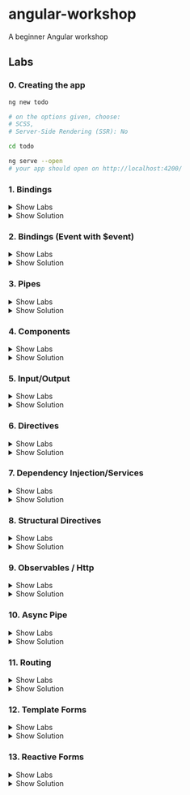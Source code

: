 # angular-workshop

A beginner Angular workshop

## Labs

### 0. Creating the app

```sh
ng new todo

# on the options given, choose:
# SCSS,
# Server-Side Rendering (SSR): No

cd todo

ng serve --open
# your app should open on http://localhost:4200/
```

### 1. Bindings

<details><summary>Show Labs</summary>

#### Interpolation

In your freshly created project, open the file `src/app/app.component.html`. You can completely remove the existing contents of this file. Now try the following bindings (one after another).

1. `{{ 'hallo' }}`
2. `{{ 3 }}`
3. `{{ 17 + 4 }}`

Which values do you see in the preview pane?

#### Interpolation II

Now, open the file `src/app/app.component.ts` and introduce a new field called `value` within the `AppComponent` class:

```ts
export class AppComponent {
   public value = "Hello";
}
```

Bind the value of this field to the template file, by adding the following interpolation to `src/app/app.component.html`.

```angular17html
<p>{{ value }}</p>
```

Then, `Hello` should show up in the preview pane.

#### Property Binding

1. Declare a new field called `color` on your component instance and initialize it with a CSS color value (e.g., `hotpink`))
2. Create a new `div` element in the AppComponent’s HTML template and add some text(Hint: `<div>My pink container</div>`
3. Bind the value of the field to the background color of the `div` element (Hint—add the following attribute assignment to the `div` node: `[style.backgroundColor]="color"`)

The square brackets are not a typo! They might look odd, but it will work.

#### Event Binding

1. Implement a new method `onClick` on the component instance that opens an alert box (Hint: `public onClick() { alert('Hello!'); }`)
2. Create a new `button` element in the AppComponent’s HTML template (Hint: `<button>Click me.</button>`)
3. Bind the click event of the button to the `onClick` method (Hint—add the following attribute assignment to the `button` node: `(click)="onClick()"`)
4. Implement a new method `onMouseMove` on the component instance that logs to the console (Hint: `console.log('Hello!')`)
5. Bind the `mousemove` event of the button to `onMouseMove`.

Again, the brackets are not a typo. It will work just fine.

</details>

<details><summary>Show Solution</summary>

_app.component.ts_

```ts
import {Component} from '@angular/core';

@Component({
    selector: 'app-root',
    standalone: true,
    templateUrl: './app.component.html',
    styleUrl: './app.component.scss',
})
export class AppComponent {
    title = 'todo';
    public value = 'Hello';
    color = 'hotpink';

    public onClick() {
        alert('Hello!');
    }

    public onMouseMove() {
        console.log('Hello!');
    }
}
```

_app.component.html_

```angular17html
{{ "hallo" }}
{{ 3 }}
{{ 17 + 4 }}

<p>{{ value }}</p>

<div [style.background-color]="color">My pink container</div>

<button (mousemove)="onMouseMove()" (click)="onClick()">Click me.</button>
```

_styles.scss_

```scss
body {
  font-family: "Segoe UI", Tahoma, Geneva, Verdana, sans-serif;
}
```

</details>

### 2. Bindings (Event with $event)

<details><summary>Show Labs</summary>

#### Event Binding (Advanced)

Adjust the implementations of `onClick()` and `onMouseMove()` to print the coordinates of the mouse (instead of printing `Hello!`)

Hints:

- `(click)="onClick($event)"`
- `public onClick(event: MouseEvent): void {}`

MouseEvent documentation: https://developer.mozilla.org/de/docs/Web/API/MouseEvent

</details>

<details><summary>Show Solution</summary>

_app.component.ts_
```ts
import {Component} from '@angular/core';

@Component({
    selector: 'app-root',
    standalone: true,
    templateUrl: './app.component.html',
    styleUrl: './app.component.scss',
})
export class AppComponent {
    public value = 'Hello';
    public color = 'hotpink';

    public onClick(event: MouseEvent) {
        console.log(event.clientX);
    }

    public onMouseMove(event: MouseEvent) {
        console.log(event.clientX);
    }
}
```
_app.component.html_
```angular17html
{{ "hallo" }}
{{ 3 }}
{{ 17 + 4 }}

<p>{{ value }}</p>

<div [style.background-color]="color">My pink container</div>

<button (mousemove)="onMouseMove($event)" (click)="onClick($event)">Click me.</button>
```

</details>

### 3. Pipes

<details><summary>Show Labs</summary>

#### Interpolation

In `app.component.ts`, add `CommonModule` to the `imports` array (line 7). Now the default pipes are available.

Adjust your value binding from lab #1 to be printed as lowercase (Hint: `{{ value | lowercase }}`).

Then, adjust it to be printed as UPPERCASE.

#### Built-in pipes

Add a new numeric field to your AppComponent (e.g., `public number = 3.14159;`). Bind this field to the template using the pipes:

- `percent`
- `currency`
- `number` (showing five decimal places)

Please use three interpolations (`{{ number | … }} {{ number | … }} {{ number | … }}`).

#### Create a new pipe

Generate a pipe with the name yell:

`ng generate pipe yell`

Open the generated file `yell.pipe.ts`.

Implement the yell pipe as follows:

- The yell pipe should suffix the bound value with three exclamation marks (e.g., `value + '!!!'` or `` `${value}!!!` ``).
- The developer can optionally pass an argument to override the suffix (`args` parameter).

| Interpolation               | Value    |
|-----------------------------|----------|
| `{{ value \| yell }}`       | Hello!!! |
| `{{ value \| yell:'???' }}` | Hello??? |

</details>

<details><summary>Show Solution</summary>

_app.component.ts_

```ts
import {CommonModule} from '@angular/common';
import {Component} from '@angular/core';
import {YellPipe} from './yell.pipe';

@Component({
    selector: 'app-root',
    standalone: true,
    templateUrl: './app.component.html',
    styleUrl: './app.component.scss',
    imports: [CommonModule, YellPipe],
})
export class AppComponent {
    public value = 'Hello';
    public number = 3.14159;
}
```

_yell.pipe.ts_

```ts
import {Pipe, PipeTransform} from '@angular/core';

@Pipe({
    name: 'yell',
    standalone: true,
})
export class YellPipe implements PipeTransform {
    transform(value: string, args?: string) {
        const suffix = args || '!!!';
        return (value + suffix).toUpperCase();
    }
}
```

_app.component.html_

```angular17html
<p>{{ value | uppercase }}</p>

<p>{{ number | percent }}</p>
<p>{{ number | currency }}</p>
<p>{{ number | number }}</p>

<p>{{ value | yell }}</p>
<p>{{ value | yell: '???' }}</p>
```

</details>

### 4. Components

<details><summary>Show Labs</summary>

#### Create a new component

Create your first component. The new component should be named `todo`.

`ng generate component todo`

Which files have been created? What’s the selector of the new component (`selector` property of `todo.component.ts`)?

#### Use the new component in your AppComponent’s template

Open the AppComponent’s template (i.e., HTML file) and use the new component there by adding an HTML element with the new component’s selector name (e.g., if the selector is `my-selector`,
add `<my-selector />` to the template).

You then need to import the todo component into the app component. You can do this automatically:
![image](https://github.com/thinktecture/angular-workshop/assets/13692904/9b843c0d-d21f-40fd-918c-484e8eb32be8)

If you like, you can duplicate this HTML element to see the idea of componentization in action.

</details>

<details><summary>Show Solution</summary>

_todo.component.ts_

```ts
import {Component} from '@angular/core';

@Component({
    selector: 'app-todo',
    standalone: true,
    imports: [],
    templateUrl: './todo.component.html',
    styleUrl: './todo.component.scss',
})
export class TodoComponent {
}
```

_app.component.ts_

```ts
import {CommonModule} from '@angular/common';
import {Component} from '@angular/core';
import {YellPipe} from './yell.pipe';
import {TodoComponent} from './todo/todo.component';

@Component({
    selector: 'app-root',
    standalone: true,
    templateUrl: './app.component.html',
    styleUrl: './app.component.scss',
    imports: [CommonModule, YellPipe, TodoComponent],
})
export class AppComponent {
    public value = 'Hello';
    public number = 3.14159;
}
```

_app.component.html_

```angular17html
<p>{{ value | uppercase }}</p>

<p>{{ number | percent }}</p>
<p>{{ number | currency }}</p>
<p>{{ number | number }}</p>

<p>{{ value | yell }}</p>
<p>{{ value | yell: '???' }}</p>

<app-todo/>
```

</details>

### 5. Input/Output

<details><summary>Show Labs</summary>

#### Input

1. Extend your `TodoComponent` with an `@Input()` field called `todo`.
2. Add a new `myTodo` field to the AppComponent and assign a todo object to it: `{ name: "Wash clothes", done: false, id: 3 }`
3. Pass the `myTodo` object to the `todo` component from the AppComponent’s template by using an input binding.
4. In the `TodoComponent`’s template, bind the value of the `todo` field to the UI using the interpolation and the `JSON` pipe.

#### Output

1. Extend your `TodoComponent` with an `@Output()` field called `done`.
2. Add a `button` to your `TodoComponent` and an event binding for the `click` event of this button.
   When the button is clicked, set the todo `done` property to `true` and emit the `done` event. Pass the current todo object as the event argument.
3. In the `AppComponent`’s template, bind to the `done` event using an event binding and log the finalized item to the console.

</details>

<details><summary>Show Solution</summary>

_todo.component.ts_

```ts
import {JsonPipe} from '@angular/common';
import {Component, EventEmitter, Input, Output} from '@angular/core';

@Component({
    selector: 'app-todo',
    standalone: true,
    imports: [JsonPipe],
    templateUrl: './todo.component.html',
    styleUrl: './todo.component.scss',
})
export class TodoComponent {
    @Input() todo: any;
    @Output() done = new EventEmitter();

    markAsDone() {
        this.todo.done = true;
        this.done.emit(this.todo);
    }
}
```

_todo.component.html_

```angular17html
<p>Todo: {{ todo | json }}</p>

<button (click)="markAsDone()">Mark as done</button>

```

_app.component.html_

```angular17html

<app-todo [todo]="myTodo" (done)="onDoneClicked($event)"/>
```

_app.component.ts_

```ts
import {CommonModule} from '@angular/common';
import {Component} from '@angular/core';
import {TodoComponent} from './todo/todo.component';

@Component({
    selector: 'app-root',
    standalone: true,
    templateUrl: './app.component.html',
    styleUrl: './app.component.scss',
    imports: [CommonModule, TodoComponent],
})
export class AppComponent {
    public myTodo = {name: 'Wash clothes', done: false, id: 3};

    onDoneClicked($event: any) {
        console.log($event);
    }
}
```

</details>

### 6. Directives

<details><summary>Show Labs</summary>

#### Create a color directive

Create a directive:

```sh
ng generate directive color
```

The directive takes `color` as an `@Input()` binding. The directive should set the color of the host element (using a `@HostBinding()`).

#### Using the directive from the component

In the component template, declare a `colorToBind` property and give it your favorite color as its value. In the component template, pass the `colorToBind` property into the `[color]` input binding.

#### Create a click directive

Create another directive (named `click`) that adds a click handler to the elements where it’s placed on. Whenever the item is clicked, log a message to the console.

Don't forget to import `ColorDirective` and `ClickDirective` to the component that uses them.

</details>

<details><summary>Show Solution</summary>

_todo.component.ts_
```ts
import {JsonPipe} from '@angular/common';
import {Component, EventEmitter, Input, Output} from '@angular/core';
import {ColorDirective} from '../color.directive';
import {ClickDirective} from '../click.directive';

@Component({
    selector: 'app-todo',
    standalone: true,
    imports: [JsonPipe, ColorDirective, ClickDirective],
    templateUrl: './todo.component.html',
    styleUrl: './todo.component.scss',
})
export class TodoComponent {
    @Input() todo: any;

    @Output() done = new EventEmitter();

    colorToBind = 'blue';

    markAsDone() {
        this.todo.done = true;
        this.done.emit(this.todo);
    }
}
```

_todo.component.html_
```angular17html
<p appClick appColor color="green">Todo: {{ todo | json }}</p>

<button (click)="markAsDone()">Mark as done</button>
<p appColor [color]="colorToBind">Color binding test</p>
```

_color.directive.ts_
```ts
import {Directive, Input, HostBinding} from '@angular/core';

@Directive({
    selector: '[appColor]',
    standalone: true,
})
export class ColorDirective {
    @HostBinding('style.color')
    @Input()
    public color = '';
}
```

_click.directive.ts_
```ts
import {Directive, HostListener} from '@angular/core';

@Directive({
    selector: '[appClick]',
    standalone: true,
})
export class ClickDirective {
    @HostListener('click', ['$event'])
    public onClick($event: PointerEvent): void {
        console.log($event);
    }
}
```

</details>

### 7. Dependency Injection/Services

<details><summary>Show Labs</summary>

#### Injecting ElementRef

In your AppComponent…

1. `import {ElementRef} from '@angular/core';`
2. Request an instance of `ElementRef` via constructor injection
3. Log the instance to the console
4. Inspect it
5. Is the instance provided by the root injector, a module or a component?

#### Create a new model interface

```
ng generate interface todo
```

Create a new model class called `todo` and add the properties:

- `name` (string)
- `done` (boolean)
- `id` (number, optional)

#### Create a new service

```
ng generate service todo
```

In your TodoService, add the following methods:

```
create(todo:Todo){}
get(todoId:string){}
getAll():Todo[]{}
update(todo:Todo):void {}
delete (todoId:number):void {}
```

Add the following field:

```ts 
public todos: Todo[] = [
    {done: false, name: 'Learn Angular', id: 1},
    {name: 'Wash my clothes', done: false, id: 2},
    {name: 'Tidy up the room', done: true, id: 3},
    {name: 'Mine bitcoin', done: false, id: 4},
];
```

Add a very basic, synchronous implementation for getAll returning the todos. Inject your TodoService into the AppComponent (don’t forget to update the imports on top). Log the list of todos to the
console in the AppComponent.

</details>

<details><summary>Show Solution</summary>

_app.component.ts_
```ts
import {CommonModule} from '@angular/common';
import {Component, ElementRef} from '@angular/core';
import {TodoComponent} from './todo/todo.component';
import {TodoService} from './todo.service';

@Component({
    selector: 'app-root',
    standalone: true,
    templateUrl: './app.component.html',
    styleUrl: './app.component.scss',
    imports: [CommonModule, TodoComponent],
    providers: [TodoService],
})
export class AppComponent {
    public myTodo = {name: 'Wash clothes', done: false, id: 3};

    constructor(
        private readonly elRef: ElementRef,
        private readonly todoService: TodoService
    ) {
        console.log('element ref', elRef);
        console.log('service todos', todoService.getAll());
    }

    onDoneClicked($event: any) {
        console.log($event);
    }
}
```

_todo.ts_
```ts
export interface Todo {
    name: string;
    done: boolean;
    id?: number;
}
```

_todo.service.ts_
```ts
import {Injectable} from '@angular/core';
import {Todo} from './todo';

@Injectable({providedIn: 'root'})
export class TodoService {
    constructor() {
    }

    public todos: Todo[] = [{done: false, name: 'Learn Angular', id: 1}];

    create(todo: Todo) {
    }

    get(todoId: string) {
    }

    getAll(): Todo[] {
        return this.todos;
    }

    update(todo: Todo): void {
    }

    delete(todoId: number): void {
    }
}
```

</details>

### 8. Structural Directives

<details><summary>Show Labs</summary>

#### *ngIf

In your AppComponent’s template, add the following snippet:

```angular17html
<button (click)="toggle()">Toggle</button>
<div *ngIf="show">
    I’m visible!
</div>
```

On the component class, introduce a new boolean `show` field and toggle it via a new `toggle()` method (Hint: `this.show = !this.show;`). Your toggle button should work now.

#### \*ngFor

In the AppComponent, introduce a new field `todos` and assign the return value of todoService.getAll() to it.
Bind this field to the view using the `*ngFor` structural directive and an unordered list (`ul`) with one list item (`li`) for each todo. You can display t he todo name via interpolation.

```angular17html
<ul>
    <li *ngFor="let todo of todos">{{ todo.name }}, {{ todo.done }}</li>
</ul>
```

Now you should be able to your todo list in the browser.

Next, iterate over your TodoComponent (app-todo) instead and pass the todo via the todo property binding. Adjust the template of TodoComponent to include:

- a checkbox (input) to show the “done” state
- you can bind the markAsDone() method to the (change) Event in the checkbox
- a label to show the “name” text

_todo.component.html_
```angular17html
<label>
    <input type="checkbox" [checked]="todo.done" (change)="markAsDone()">
    {{ todo.name }}
</label>
```

</details>

<details><summary>Show Solution</summary>

_app.component.ts_
```ts
import {CommonModule} from '@angular/common';
import {Component, ElementRef} from '@angular/core';
import {TodoComponent} from './todo/todo.component';
import {TodoService} from './todo.service';
import {Todo} from './todo';

@Component({
    selector: 'app-root',
    standalone: true,
    templateUrl: './app.component.html',
    styleUrl: './app.component.scss',
    imports: [CommonModule, TodoComponent],
    providers: [TodoService],
})
export class AppComponent {
    public myTodo = {name: 'Wash clothes', done: false, id: 3};

    public show: boolean = false;
    todos: Todo[] = [];

    constructor(
        private readonly elRef: ElementRef,
        private readonly todoService: TodoService
    ) {
        console.log('element ref', elRef);
        console.log('service todos', todoService.getAll());
        this.todos = todoService.getAll();
    }

    onDoneClicked($event: any) {
        console.log($event);
    }

    toggle() {
        this.show = !this.show;
    }

    catchDoneEvent(todo: Todo) {
        console.log(todo);
    }
}
```

_app.component.html_

```angular17html

<app-todo [todo]="myTodo" (done)="onDoneClicked($event)"/>
<button (click)="toggle()">Toggle</button>
<div *ngIf="show">
    I’m visible!
</div>

<ul>
    <li *ngFor="let todo of todos">{{ todo.name }}, {{ todo.done }}</li>
</ul>

<app-todo *ngFor="let todo of todos" [todo]="todo" (done)="catchDoneEvent($event)"></app-todo>
```

_todo.service.ts_

```ts
import {Injectable} from '@angular/core';
import {Todo} from './todo';

@Injectable({providedIn: 'root'})
export class TodoService {
    constructor() {
    }

    public todos: Todo[] = [
        {done: false, name: 'Learn Angular', id: 1},
        {name: 'Wash my clothes', done: false, id: 2},
        {name: 'Tidy up the room', done: true, id: 3},
        {name: 'Mine bitcoin', done: false, id: 4},
    ];

    create(todo: Todo) {
    }

    get(todoId: string) {
    }

    getAll(): Todo[] {
        return this.todos;
    }

    update(todo: Todo): void {
    }

    delete(todoId: number): void {
    }
}
```

_todo.component.ts_
```ts
import {Component, EventEmitter, Input, Output} from '@angular/core';
import {Todo} from '../todo';

@Component({
    selector: 'app-todo',
    standalone: true,
    imports: [],
    templateUrl: './todo.component.html',
    styleUrl: './todo.component.scss',
})
export class TodoComponent {
    @Input() todo: any;

    @Output() done = new EventEmitter<Todo>();

    colorToBind = 'blue';

    markAsDone() {
        this.todo.done = !this.todo.done;
        this.done.emit(this.todo);
    }
}
```

_todo.component.html_

```angular17html
<label>
    <input type="checkbox" [checked]="todo.done" (change)="markAsDone()">
    {{ todo.name }}
</label>
```

</details>

### 9. Observables / Http

<details><summary>Show Labs</summary>

#### Adjust service

Adjust your `TodoService` to now return Observables and upgrade the synchronous value in `getAll()` to an Observable (via `of()`).

```
create(todo: Todo): Observable<Todo>
get(todoId: string): Observable<Todo>
getAll(): Observable<Todo[]>
update(todo: Todo): Observable<void>
delete(todoId: number): Observable<void>
```

#### Use HttpClient

In your `ApplicationConfig`, provide the HttpClientModule using the `provideHttpClient()` in the providers list.

Add a constructor to TodoService and request an instance of `HttpClient` and use HTTP requests instead of returning synchronous data using the following URLs. Remember you need to subscribe to the
methods in the service to trigger the rest call.

| Method | Action     | URL                                        |
|--------|------------|--------------------------------------------|
| GET    | get all    | https://tt-todos.azurewebsites.net/todos   |
| GET    | get single | https://tt-todos.azurewebsites.net/todos/1 |
| POST   | create     | https://tt-todos.azurewebsites.net/todos   |
| PUT    | update     | https://tt-todos.azurewebsites.net/todos/1 |
| DELETE | delete     | https://tt-todos.azurewebsites.net/todos/1 |

</details>

<details><summary>Show Solution</summary>

_app.config.ts_

```ts
import {ApplicationConfig} from '@angular/core';
import {provideRouter} from '@angular/router';

import {routes} from './app.routes';
import {provideHttpClient} from '@angular/common/http';

export const appConfig: ApplicationConfig = {
    providers: [provideRouter(routes), provideHttpClient()],
};
```

_todo.service.ts_

```ts
import { Injectable } from '@angular/core';
import { Todo } from './todo';
import { HttpClient } from '@angular/common/http';
import { Observable } from 'rxjs';

@Injectable({ providedIn: 'root' })
export class TodoService {
   url = 'https://tt-todos.azurewebsites.net/todos';

   constructor(private http: HttpClient) {}

   public todos: Todo[] = [
      { done: false, name: 'Learn Angular', id: 1 },
      { name: 'Wash my clothes', done: false, id: 2 },
      { name: 'Tidy up the room', done: true, id: 3 },
      { name: 'Mine bitcoin', done: false, id: 4 },
   ];

   create(todo: Todo): Observable<Todo> {
      return this.http.post<Todo>(this.url, todo);
   }

   get(todoId: string): Observable<Todo> {
      return this.http.get<Todo>(`${this.url}/${todoId}`);
   }

   getAll(): Observable<Todo[]> {
      return this.http.get<Todo[]>(this.url);
   }

   update(todo: Todo): Observable<Todo> {
      return this.http.put<Todo>(`${this.url}/${todo.id}`, todo);
   }

   delete(todoId: number): Observable<void> {
      return this.http.delete<void>(`${this.url}/${todoId}`);
   }
}
```

_app.component.ts_

```ts
import {CommonModule} from '@angular/common';
import {Component, ElementRef} from '@angular/core';
import {TodoComponent} from './todo/todo.component';
import {TodoService} from './todo.service';
import {Todo} from './todo';

@Component({
    selector: 'app-root',
    standalone: true,
    templateUrl: './app.component.html',
    styleUrl: './app.component.scss',
    imports: [CommonModule, TodoComponent],
    providers: [TodoService],
})
export class AppComponent {
    public myTodo = {name: 'Wash clothes', done: false, id: 3};

    public show: boolean = false;
    todos: Todo[] = [];

    constructor(
        private readonly elRef: ElementRef,
        private readonly todoService: TodoService
    ) {
        console.log('element ref', elRef);
        console.log('service todos', todoService.getAll());
        todoService.getAll().subscribe((todos) => (this.todos = todos));
    }

    onDoneClicked($event: any) {
        console.log($event);
    }

    toggle() {
        this.show = !this.show;
    }

    catchDoneEvent(todo: Todo) {
        console.log(todo);
    }
}
```

</details>

### 10. Async Pipe

<details><summary>Show Labs</summary>

#### Use Async Pipe

Use the `async` pipe instead of manually subscribing. Use the `ngOnInit()` lifecycle to update the `todos$` field.

**Instead of:**

```ts
public todos: Todo[];
```

**Use:**

```ts
public todos$: Observable<Todo[]>;
```

**Instead of:**

```ts
todoService.getAll().subscribe((todos) => (this.todos = todos));
```

**Use:**

```ts
this.todos$ = todoService.getAll();
```

**Instead of:**

```ts
<app-todo * ngFor = "let todo of todos" [todo] = "todo" / >
```

**Use:**

```ts
<app-todo * ngFor = "let todo of todos$ | async" [todo] = "todo" / >
```

</details>

<details><summary>Show Solution</summary>

_app.component.ts_

```ts
import {CommonModule} from '@angular/common';
import {Component, ElementRef} from '@angular/core';
import {TodoComponent} from './todo/todo.component';
import {TodoService} from './todo.service';
import {Todo} from './todo';

@Component({
    selector: 'app-root',
    standalone: true,
    templateUrl: './app.component.html',
    styleUrl: './app.component.scss',
    imports: [CommonModule, TodoComponent],
    providers: [TodoService],
})
export class AppComponent {
    public show = false;
    protected readonly todos$ = this.todoService.getAll();

    constructor(
        private readonly elRef: ElementRef,
        private readonly todoService: TodoService
    ) {
        console.log('element ref', elRef);
    }

    onDoneClicked($event: any) {
        console.log($event);
    }

    toggle() {
        this.show = !this.show;
    }

    catchDoneEvent(todo: Todo) {
        console.log(todo);
    }
}
```

_app.component.html_

```angular17html

<button (click)="toggle()">Toggle</button>
<div *ngIf="show">I'm visible!</div>

<ul>
    <li *ngFor="let todo of todos$ | async as todos">
        {{ todo.name }}, {{ todo.done }}
    </li>
</ul>

<div *ngIf="todos$ | async as todos">You have {{ todos.length }} todos!</div>
<app-todo
        *ngFor="let todo of todos$ | async"
        [todo]="todo"
        (done)="catchDoneEvent($event)"
/>
```

</details>

### 11. Routing

<details><summary>Show Labs</summary>

#### Generate components

Add the following components:

- TodoListComponent
- TodoEditComponent
- TodoCreateComponent
- NotFoundComponent

#### Define routes

Define/assign the following routes:

- ''
- todos
- todos/:id
- todos/new
- \*\*

Redirect the default route ('') to the todo list.

#### Router outlet

Add a `<router-outlet>` to your AppComponent:

```angular17html
<router-outlet></router-outlet>
```

Then try out different routes by typing them into the address bar.

- Which parts of the page change?
- Which parts stay the same?

#### Router links

In your AppComponent, define two links:

- Home (/todos)
- Create (/todos/new)

In TodoListComponent, request all todos and update the template:

```angular17html
<ul>
    <li *ngFor="let todo of todos$ | async as todos">
        <a [routerLink]="[todo.id]" routerLinkActive="router-link-active">{{ todo.name }}</a>
    </li>
</ul>
```

#### Active router links

In AppComponent, add routerLinkActive:

```angular17html
<a routerLink="/todos" routerLinkActive="router-link-active">Home</a>
```

Add a CSS style for a.router-link-active

#### Activated route

In TodoEditComponent, listen for changes of the ActivatedRoute and retrieve the record with the given ID from the TodoService and bind it to the view as follows:

```
{{ todo$ | async | json }}
```

</details>

<details><summary>Show Solution</summary>

_app.routes.ts_

```ts
import {Routes} from '@angular/router';
import {TodoCreateComponent} from './todo-create/todo-create.component';
import {TodoEditComponent} from './todo-edit/todo-edit.component';
import {NotFoundComponent} from './not-found/not-found.component';
import {TodoListComponent} from './todo-list/todo-list.component';

export const routes: Routes = [
    {path: '', pathMatch: 'full', redirectTo: 'todos'},
    {path: 'todos', component: TodoListComponent},
    {path: 'todos/new', component: TodoCreateComponent},
    {path: 'todos/:id', component: TodoEditComponent},
    {path: '**', component: NotFoundComponent},
];
```

_app.component.ts_

```ts
import {Component} from '@angular/core';
import {RouterLink, RouterLinkActive, RouterOutlet} from '@angular/router';

@Component({
    selector: 'app-root',
    standalone: true,
    templateUrl: './app.component.html',
    styleUrl: './app.component.scss',
    imports: [RouterOutlet, RouterLink, RouterLinkActive],
    providers: [],
})
export class AppComponent {
    constructor() {
    }
}
```

_app.component.html_

```angular17html
<div class="header">
    <a [routerLink]="['todos']" routerLinkActive="router-link-active" [routerLinkActiveOptions]="{exact: true}">Home</a> <br>
    <a [routerLink]="['todos', 'new']" routerLinkActive="router-link-active">Create Todo</a>
</div>
<router-outlet></router-outlet>
```

_app.component.scss_

```scss
.header {
  display: flex;
  gap: 1rem;
}

.router-link-active {
  color: green;
}
```

_todo-list.component.ts_

```ts
import {TodoService} from '../todo.service';
import {Component} from '@angular/core';
import {TodoComponent} from '../todo/todo.component';
import {Todo} from '../todo';
import {CommonModule} from '@angular/common';
import {RouterLink} from '@angular/router';

@Component({
   selector: 'app-todo-list',
   standalone: true,
   templateUrl: './todo-list.component.html',
   styleUrl: './todo-list.component.scss',
   imports: [TodoComponent, CommonModule, RouterLink],
})
export class TodoListComponent {
   protected readonly todos$ = this.todoService.getAll();

   constructor(private todoService: TodoService) {
   }

   catchDoneEvent(todo: Todo) {
      console.log(todo);
   }
}
```

_todo-list.component.html_

```angular17html
<ul>
    <li *ngFor="let todo of todos$ | async as todos">
        <a [routerLink]="[todo.id]" routerLinkActive="router-link-active">
            {{ todo.name }}
        </a>
    </li>
</ul>

<div *ngIf="todos$ | async as todos">You have {{ todos.length }} todos!</div>
<app-todo
        *ngFor="let todo of todos$ | async"
        [todo]="todo"
        (done)="catchDoneEvent($event)"
/>
```

_todo-edit.component.ts_

```ts
import {Component} from '@angular/core';
import {TodoService} from '../todo.service';
import {ActivatedRoute} from '@angular/router';
import {AsyncPipe, CommonModule} from '@angular/common';
import {map, switchMap} from 'rxjs';

@Component({
   selector: 'app-todo-edit',
   standalone: true,
   imports: [CommonModule, AsyncPipe],
   templateUrl: './todo-edit.component.html',
   styleUrl: './todo-edit.component.scss',
})
export class TodoEditComponent {
   protected todo$ = this.activatedRoute.params.pipe(
           map((params) => params['id'] as string),
           switchMap((id) => this.todoService.get(id)),
   );

   constructor(
           private readonly todoService: TodoService,
           private readonly activatedRoute: ActivatedRoute,
   ) {
   }
}
```

_todo-edit.component.html_

```angular17html
<p>{{ todo$ | async | json }}</p>
```

_todo.component.ts_

```ts
import {Component, EventEmitter, Input, Output} from '@angular/core';
import {Todo} from '../todo';
import {RouterLink} from '@angular/router';

@Component({
    selector: 'app-todo',
    standalone: true,
    imports: [RouterLink],
    templateUrl: './todo.component.html',
    styleUrl: './todo.component.scss',
})
export class TodoComponent {
    @Input() todo: any;

    @Output() done = new EventEmitter<Todo>();

    markAsDone() {
        this.todo.done = !this.todo.done;
        this.done.emit(this.todo);
    }
}
```

_todo.component.html_

```angular17html
<label>
    <input (change)="markAsDone()" [checked]="todo.done" type="checkbox">
    <a [routerLink]="todo.id">{{ todo.name }}</a>
</label>
```

_styles.scss_

```scss
body {
  font-family: "Segoe UI", Tahoma, Geneva, Verdana, sans-serif;
}

.router-link-active {
  color: green;
  font-weight: bold;
}

a {
  text-decoration: none;
}
```

</details>

### 12. Template Forms

<details><summary>Show Labs</summary>

#### Add a form

In TodoEditComponent, update the template to contain the following form. It should have two fields: A text field for editing the name and a checkbox for setting the done state. Implement onSubmit and
send the updated todo to the server.

```angular17html
<form *ngIf="todo$ | async as todo" (ngSubmit)="onSubmit(todo)">
    <!-- … -->
    <button>Submit!</button>
</form>
```

#### Validation

Now, add a required and minlength (5 characters) validation to the name field. Update the submit button to be disabled when the form is invalid:

```angular17html
<form *ngIf="todo$ | async as todo" (ngSubmit)="onSubmit(todo)" #form="ngForm">
    <!-- … -->
    <button [disabled]="form.invalid">Submit!</button>
</form>
```

</details>

<details><summary>Show Solution</summary>

_todo-edit.component.ts_
```ts
import {Component, OnInit} from '@angular/core';
import {TodoService} from '../todo.service';
import {ActivatedRoute} from '@angular/router';
import {AsyncPipe, CommonModule} from '@angular/common';
import {map, switchMap} from 'rxjs';
import {Todo} from '../todo';
import {FormsModule} from '@angular/forms';

@Component({
    selector: 'app-todo-edit',
    standalone: true,
    imports: [CommonModule, AsyncPipe, FormsModule],
    templateUrl: './todo-edit.component.html',
    styleUrl: './todo-edit.component.scss',
})
export class TodoEditComponent {
    protected todo$ = this.activatedRoute.params.pipe(
        map((params) => params['id']),
        switchMap((id) => this.todoService.get(id)),
    );

    constructor(
        private readonly todoService: TodoService,
        private readonly activatedRoute: ActivatedRoute,
    ) {
    }

    onSubmit(todo: Todo) {
        console.log(todo);
        this.todoService.update(todo).subscribe((savedTodo) => {
            console.log('saved!');
        });
    }
}
```

_todo-edit.component.html_

```angular17html
<form #form="ngForm" (ngSubmit)="onSubmit(todo)" *ngIf="todo$ | async as todo">
   <input [(ngModel)]="todo.done" name="done" type="checkbox"/>
   <input [(ngModel)]="todo.name" minlength="3" name="name" required="true" type="name" />
   <button [disabled]="form.disabled" type="submit">Submit!</button>
</form>
```
</details>

### 13. Reactive Forms

<details><summary>Show Labs</summary>

#### Add a form

In the class `TodoCreateComponent`, inject the `NonNullableFormBuilder` and the `TodoService`. Then, create a new form group with a form control for setting the `name` and the `done` state of the
newly created todo:

```ts
private readonly fb = inject(NonNullableFormBuilder);
private readonly todoService = inject(TodoService);
protected readonly formGroup = this.fb.group({
    // formControlName: ['default value']
});
```

Then, update the template to contain the following form. It should have to fields: A text field for editing the name and a checkbox for setting the done state. Implement `onSubmit()` and create the
new todo item on the server using the TodoService.

```angular17html
<form [formGroup]="formGroup" (ngSubmit)="onSubmit(todo)">
    <!-- … -->
    <input type="text" formControlName="name"/>
    <button>Submit!</button>
</form>
```

#### Validation

Now, add a required and minlength (5 characters) validation to the name field:

```ts
name: ['', [Validators.required, Validators.minlength(5)]]
```

Update the submit button to be disabled when the form is invalid:

```angular17html
<form [formGroup]="formGroup" (ngSubmit)="onSubmit(todo)">
    <!-- … -->
    <button [disabled]="formGroup.invalid">Submit!</button>
</form>
```

</details>

<details><summary>Show Solution</summary>

_todo-create.component.ts_

```ts
import {Component, inject} from '@angular/core';
import {NonNullableFormBuilder, ReactiveFormsModule, Validators} from '@angular/forms';
import {TodoService} from '../todo.service';
import {debounceTime} from 'rxjs';

@Component({
   selector: 'app-todo-create',
   standalone: true,
   imports: [ReactiveFormsModule],
   templateUrl: './todo-create.component.html',
   styleUrl: './todo-create.component.scss'
})
export class TodoCreateComponent {
   private readonly fb = inject(NonNullableFormBuilder);
   private readonly todoService = inject(TodoService);
   protected readonly formGroup = this.fb.group({
      name: ['test', [Validators.required, Validators.minLength(3)]],
      done: [false],
   });

   constructor() {
      this.formGroup.valueChanges
              .pipe(debounceTime(300))
              .subscribe(value => console.log(value));
   }

   onSubmit() {
      this.todoService
              .create(this.formGroup.getRawValue())
              .subscribe();
   }
}
```
_todo-create.component.html_

```angular17html
<form [formGroup]="formGroup" (ngSubmit)="onSubmit()">
    <input type="text" formControlName="name">
    <input type="checkbox" formControlName="done">
    <button [disabled]="formGroup.invalid">Submit!</button>
</form>
```
## Acknowledgements

A prior version of this workshop was held together with [Fabian Gosebrink](https://twitter.com/FabianGosebrink).
